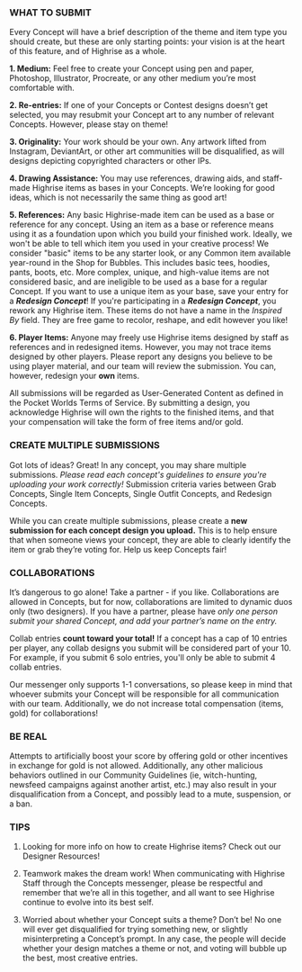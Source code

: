### WHAT TO SUBMIT

Every Concept will have a brief description of the theme and item type you should create, but these are only starting points: your vision is at the heart of this feature, and of Highrise as a whole.

**1. Medium:** Feel free to create your Concept using pen and paper, Photoshop, Illustrator, Procreate, or any other medium you’re most comfortable with.

**2. Re-entries:** If one of your Concepts or Contest designs doesn’t get selected, you may resubmit your Concept art to any number of relevant Concepts. However, please stay on theme!

**3. Originality:** Your work should be your own. Any artwork lifted from Instagram, DeviantArt, or other art communities will be disqualified, as will designs depicting copyrighted characters or other IPs.

**4. Drawing Assistance:** You may use references, drawing aids, and staff-made Highrise items as bases in your Concepts. We’re looking for good ideas, which is not necessarily the same thing as good art!

**5. References:** Any basic Highrise-made item can be used as a base or reference for any concept. Using an item as a base or reference means using it as a foundation upon which you build your finished work. Ideally, we won't be able to tell which item you used in your creative process! 
We consider "basic" items to be any starter look, or any Common item available year-round in the Shop for Bubbles. This includes basic tees, hoodies, pants, boots, etc. More complex, unique, and high-value items are not considered basic, and are ineligible to be used as a base for a regular Concept. If you want to use a unique item as your base, save your entry for a _**Redesign Concept**_! 
If you're participating in a _**Redesign Concept**_, you rework any Highrise item. These items do not have a name in the _Inspired By_ field. They are free game to recolor, reshape, and edit however you like!

**6. Player Items:**  Anyone may freely use Highrise items designed by staff as references and in redesigned items. However, you may not trace items designed by other players. Please report any designs you believe to be using player material, and our team will review the submission.
You can, however, redesign your **own** items.

All submissions will be regarded as User-Generated Content as defined in the Pocket Worlds Terms of Service. By submitting a design, you acknowledge Highrise will own the rights to the finished items, and that your compensation will take the form of free items and/or gold.


### CREATE MULTIPLE SUBMISSIONS

Got lots of ideas? Great! In any concept, you may share multiple submissions. _Please read each concept's guidelines to ensure you're uploading your work correctly!_ Submission criteria varies between Grab Concepts, Single Item Concepts, Single Outfit Concepts, and Redesign Concepts. 

While you can create multiple submissions, please create a **new submission for each  concept design you upload.** This is to help ensure that when someone views your concept, they are able to clearly identify the item or grab they’re voting for. Help us keep Concepts fair!



### COLLABORATIONS

It’s dangerous to go alone! Take a partner - if you like. Collaborations are allowed in Concepts, but for now, collaborations are limited to dynamic duos only (two designers). If you have a partner, please have _only one person submit your shared Concept, and add your partner’s name on the entry._

Collab entries **count toward your total!** If a concept has a cap of 10 entries per player, any collab designs you submit will be considered part of your 10. 
For example, if you submit 6 solo entries, you'll only be able to submit 4 collab entries.

Our messenger only supports 1-1 conversations, so please keep in mind that whoever submits your Concept will be responsible for all communication with our team.
Additionally, we do not increase total compensation (items, gold) for collaborations!




### BE REAL


Attempts to artificially boost your score by offering gold or other incentives in exchange for gold is not allowed. Additionally, any other malicious behaviors outlined in our Community Guidelines (ie, witch-hunting, newsfeed campaigns against another artist, etc.) may also result in your disqualification from a Concept, and possibly lead to a mute, suspension, or a ban.  




### TIPS


1. Looking for more info on how to create Highrise items? Check out our Designer Resources!

2. Teamwork makes the dream work! When communicating with Highrise Staff through the Concepts messenger, please be respectful and remember that we’re all in this together, and all want to see Highrise continue to evolve into its best self.

3. Worried about whether your Concept suits a theme? Don’t be! No one will ever get disqualified for trying something new, or slightly misinterpreting a Concept’s prompt. In any case, the people will decide whether your design matches a theme or not, and voting will bubble up the best, most creative entries.
